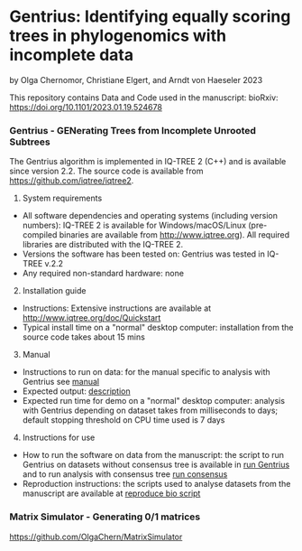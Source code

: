 # Gentrius: Identifying equally scoring trees in phylogenomics with incomplete data
by Olga Chernomor, Christiane Elgert, and Arndt von Haeseler
2023

This repository contains Data and Code used in the manuscript: bioRxiv: https://doi.org/10.1101/2023.01.19.524678

### Gentrius - GENerating Trees from Incomplete Unrooted Subtrees
The Gentrius algorithm is implemented in IQ-TREE 2 (C++) and is available since version 2.2. The source code is available from https://github.com/iqtree/iqtree2.

1. System requirements
* All software dependencies and operating systems (including version numbers): IQ-TREE 2 is available for Windows/macOS/Linux (pre-compiled binaries are available from 
http://www.iqtree.org). All required libraries are distributed with the IQ-TREE 2.
* Versions the software has been tested on: Gentrius was tested in IQ-TREE v.2.2
* Any required non-standard hardware: none

2. Installation guide
* Instructions: Extensive instructions are available at http://www.iqtree.org/doc/Quickstart
* Typical install time on a "normal" desktop computer: installation from the source code takes about 15 mins

3. Manual
* Instructions to run on data: for the manual specific to analysis with Gentrius see [manual](https://github.com/OlgaChern/Gentrius_2023SM/blob/main/gentrius_manual.md)
* Expected output: [description](https://github.com/OlgaChern/Gentrius_2023SM/blob/main/gentrius_manual.md)
* Expected run time for demo on a "normal" desktop computer: analysis with Gentrius depending on dataset takes from milliseconds to days; default stopping threshold on CPU time used is 7 days

4. Instructions for use
* How to run the software on data from the manuscript: the script to run Gentrius on datasets without consensus tree is available in [run Gentrius](https://github.com/OlgaChern/Gentrius_2023SM/blob/main/auxiliary_scripts/script-run-main-stand-analysis-PER_DATASET.sh) and to run analysis with consensus tree [run consensus](https://github.com/OlgaChern/Gentrius_2023SM/blob/main/auxiliary_scripts/script-run-print_cons-stand-analysis-PER_DATASET.sh)
* Reproduction instructions: the scripts used to analyse datasets from the manuscript are available at [reproduce bio script](https://github.com/OlgaChern/Gentrius_2023SM/blob/main/data_biological/script-run-gentrius.sh)


### Matrix Simulator - Generating 0/1 matrices
https://github.com/OlgaChern/MatrixSimulator
